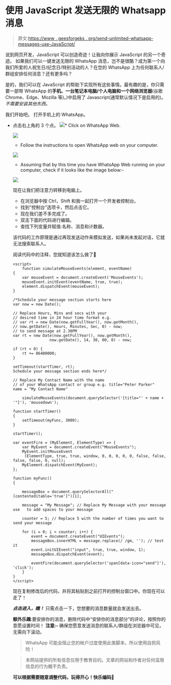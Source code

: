 # 使用 JavaScript 发送无限的 Whatsapp 消息

> 原文:[https://www . geesforgeks . org/send-unlimited-whatsapp-messages-use-JavaScript/](https://www.geeksforgeeks.org/send-unlimited-whatsapp-messages-using-javascript/)

说到网页开发，JavaScript 可以创造奇迹！让我向你展示 JavaScript 的另一个奇迹。
如果我们可以一键发送无限的 WhatsApp 消息，岂不是很酷？成为第一个向我们所爱的人祝生日/纪念日/特别活动的人？在您的 WhatsApp 上为任何联系人/群组安排任何消息？还有更多吗？

是的，我们可以在 JavaScript 的帮助下实现所有这些事情。最有趣的是，你只需要一部带 WhatsApp 的**手机、一台笔记本电脑/个人电脑和一个网络浏览器**(谷歌 Chrome、Edge、Mozilla 等)。)中启用了 Javascript(通常默认情况下是启用的)。*不需要安装其他东西。*

我们开始吧。
打开手机上的 WhatsApp。

*   点击右上角的 3 个点。
    ![](img/a97703d6c394da1bd41d0ca84eead39e.png)*   Click on WhatsApp Web.

    ![](img/3bbf903afbed4f48df0cb135122026bd.png)

    *   Follow the instructions to open WhatsApp web on your computer.

    ![](img/89d05e34431e3354aa9e9cd20521437b.png)

    *   Assuming that by this time you have WhatsApp Web running on your computer, check if it looks like the image below:-

    ![](img/2dc7405ffb4708f92fad8dbe93aae2cb.png)

    现在让我们把注意力转移到电脑上。

    *   在浏览器中按 Ctrl，Shift 和我一起打开一个开发者控制台。
    *   找到“控制台”选项卡，然后点击它。
    *   现在我们差不多完成了。
    *   双击下面的代码进行编辑。
    *   查找下列变量并赋值:名称、消息和计数器。

    该代码的工作原理是通过再现发送动作来模拟发送，如果尚未发起对话，它就无法搜索联系人。

    阅读代码中的注释，您就知道该怎么做了🙂

    ```
    <script>
        function simulateMouseEvents(element, eventName)
    {
        var mouseEvent = document.createEvent('MouseEvents');
        mouseEvent.initEvent(eventName, true, true);
        element.dispatchEvent(mouseEvent);
    }

    /*Schedule your message section starts here
    var now = new Date();

    // Replace Hours, Mins and secs with your 
    // desired time in 24 hour time format e.g.
    // var rt = new Date(now.getFullYear(), now.getMonth(), 
    // now.getDate(), Hours, Minutes, Sec, 0) - now; 
    // to send message at 2.30PM 
    var rt = new Date(now.getFullYear(), now.getMonth(),
                    now.getDate(), 14, 30, 00, 0) - now; 

    if (rt < 0) {
        rt += 86400000; 
    }

    setTimeout(startTimer, rt);
    Schedule your message section ends here*/

    // Replace My Contact Name with the name 
    // of your WhatsApp contact or group e.g. title="Peter Parker"
    name = "My Contact Name" 

        simulateMouseEvents(document.querySelector('[title="' + name + '"]'), 'mousedown');

    function startTimer()
    {
        setTimeout(myFunc, 3000);
    }

    startTimer();

    var eventFire = (MyElement, ElementType) => {
        var MyEvent = document.createEvent("MouseEvents");
        MyEvent.initMouseEvent
         (ElementType, true, true, window, 0, 0, 0, 0, 0, false, false, false, false, 0, null);
        MyElement.dispatchEvent(MyEvent);
    };

    function myFunc()
    {

        messageBox = document.querySelectorAll("[contenteditable='true']")[1];

        message = "My Message"; // Replace My Message with your message use   to add spaces to your message

        counter = 5; // Replace 5 with the number of times you want to send your message

        for (i = 0; i < counter; i++) {
            event = document.createEvent("UIEvents");
            messageBox.innerHTML = message.replace(/ /gm, ''); // test it
            event.initUIEvent("input", true, true, window, 1);
            messageBox.dispatchEvent(event);

            eventFire(document.querySelector('span[data-icon="send"]'), 'click');
        }
    }    
    </script>                
    ```

    现在复制修改后的代码，并将其粘贴到之前打开的控制台窗口中。你现在可以走了！

    ***点击进入，瞧！*** 只需点击一下，您想要的消息数量就会发送出去。

    **额外乐趣**:要安排你的消息，删除代码中“安排你的消息部分”的评论，按照你的意愿设置时间！
    **注意:-** 确保您愿意发送消息的联系人/群组在浏览器中可见，无需向下滚动。

    > WhatsApp 可能会阻止您的帐户过度使用此类脚本。所以使用自担风险！

    > 本网站提供的所有信息仅用于教育目的。文章的网站和作者对任何滥用信息的行为概不负责。

    **可以根据需要随意调整代码，玩得开心！快乐编码🙂**